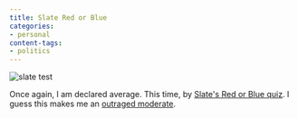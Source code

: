 ```yaml
---
title: Slate Red or Blue
categories:
- personal
content-tags:
- politics
---
```


![slate test](/media/2004-07-16-slate-red-or-blue/slate_redblue.jpg)

Once again, I am declared average.  This time, by [Slate's Red or Blue quiz][2].  I guess this makes me an [outraged moderate][3].

   [2]: http://slate.msn.com/Features/040712_RedBlueQuiz/quiz.html
   [3]: http://www.outragedmoderates.org/
